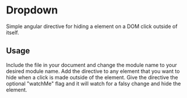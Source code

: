 # Dropdown #
Simple angular directive for hiding a element on a DOM click outside of itself.

## Usage ##
Include the file in your document and change the module name to your desired module name.
Add the directive to any element that you want to hide when a click is made outside of the element.
Give the directive the optional "watchMe" flag and it will watch for a falsy change and hide the element.
